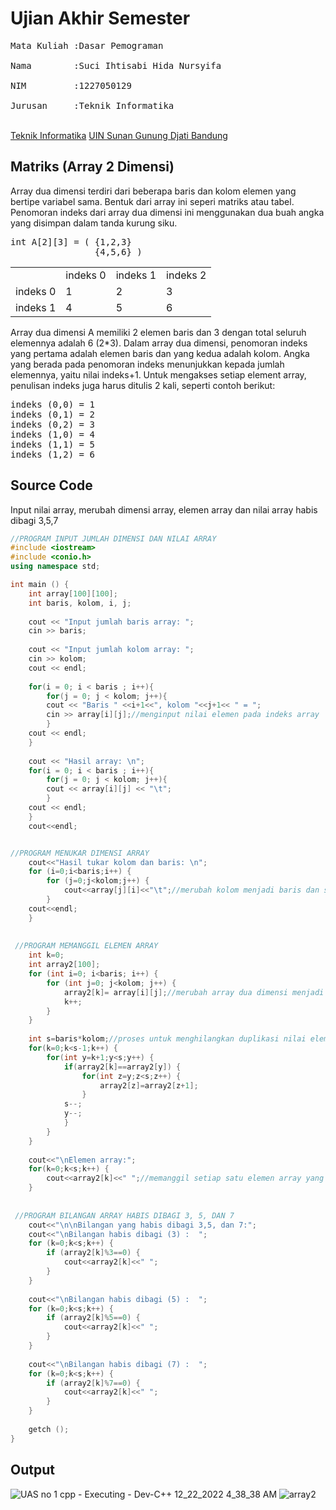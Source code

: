 # Ujian Akhir Semester 
<pre>Mata Kuliah :Dasar Pemograman
<br>Nama        :Suci Ihtisabi Hida Nursyifa
<br>NIM         :1227050129
<br>Jurusan     :Teknik Informatika</pre>
<br>[Teknik Informatika](http://if.uinsgd.ac.id/) [UIN Sunan Gunung Djati Bandung](https://uinsgd.ac.id/)</pre>

## Matriks (Array 2 Dimensi)
Array dua dimensi terdiri dari beberapa baris dan kolom elemen yang bertipe variabel sama. Bentuk dari array ini seperi matriks atau tabel. Penomoran indeks dari array dua dimensi ini menggunakan dua buah angka yang disimpan dalam tanda kurung siku.
<pre>
int A[2][3] = ( {1,2,3} 
                {4,5,6} )
</pre>
<table>
  <tr>
    <td>        </td>
    <td>indeks 0</td>
    <td>indeks 1</td>
    <td>indeks 2</td>
  </tr>
    <td>indeks 0</td>
    <td>1</td>
    <td>2</td>
    <td>3</td>
  <tr>
    <td>indeks 1</td>
    <td>4</td>
    <td>5</td>
    <td>6</td>
  </tr>
</table>
Array dua dimensi A memiliki 2 elemen baris dan 3 dengan total seluruh elemennya adalah 6 (2*3). Dalam array dua dimensi, penomoran indeks yang pertama adalah elemen baris dan yang kedua adalah kolom. Angka yang berada pada penomoran indeks menunjukkan kepada jumlah elemennya, yaitu nilai indeks+1. Untuk mengakses setiap element array, penulisan indeks juga harus ditulis 2 kali, seperti contoh berikut:
<pre>
indeks (0,0) = 1
indeks (0,1) = 2
indeks (0,2) = 3
indeks (1,0) = 4
indeks (1,1) = 5
indeks (1,2) = 6
</pre>



## Source Code
Input nilai array, merubah dimensi array, elemen array dan nilai array habis dibagi 3,5,7
```c++
//PROGRAM INPUT JUMLAH DIMENSI DAN NILAI ARRAY
#include <iostream>
#include <conio.h>
using namespace std;

int main () {
	int array[100][100];
	int baris, kolom, i, j;
 
	cout << "Input jumlah baris array: ";
	cin >> baris;
 
	cout << "Input jumlah kolom array: ";
	cin >> kolom;
	cout << endl;
 
	for(i = 0; i < baris ; i++){
    	for(j = 0; j < kolom; j++){
      	cout << "Baris " <<i+1<<", kolom "<<j+1<< " = ";
      	cin >> array[i][j];//menginput nilai elemen pada indeks array
    	}
    cout << endl;
  	}
 
  	cout << "Hasil array: \n";
  	for(i = 0; i < baris ; i++){
    	for(j = 0; j < kolom; j++){
      	cout << array[i][j] << "\t";
    	}
    cout << endl;
  	}
	cout<<endl;


//PROGRAM MENUKAR DIMENSI ARRAY
	cout<<"Hasil tukar kolom dan baris: \n";
	for (i=0;i<baris;i++) {
		for (j=0;j<kolom;j++) {
			cout<<array[j][i]<<"\t";//merubah kolom menjadi baris dan sebaliknya
		}
	cout<<endl;
	}
	
  
 //PROGRAM MEMANGGIL ELEMEN ARRAY
	int k=0;
	int array2[100];
	for (int i=0; i<baris; i++) {
		for (int j=0; j<kolom; j++) {
			array2[k]= array[i][j];//merubah array dua dimensi menjadi satu dimensi
			k++;
		}
	}
	
	int s=baris*kolom;//proses untuk menghilangkan duplikasi nilai elemen
	for(k=0;k<s-1;k++) {
		for(int y=k+1;y<s;y++) {
			if(array2[k]==array2[y]) {
				for(int z=y;z<s;z++) {
					array2[z]=array2[z+1];
				}
			s--;
			y--;
			}
		}
	}
	
	cout<<"\nElemen array:";
 	for(k=0;k<s;k++) {
        cout<<array2[k]<<" ";//memanggil setiap satu elemen array yang berbeda (bilangan yang bernilai sama hanya di tampilkan salah satunya) 
	}
  
  
 //PROGRAM BILANGAN ARRAY HABIS DIBAGI 3, 5, DAN 7
	cout<<"\n\nBilangan yang habis dibagi 3,5, dan 7:";
	cout<<"\nBilangan habis dibagi (3) :  ";
	for (k=0;k<s;k++) {
		if (array2[k]%3==0) {
			cout<<array2[k]<<" ";
		}
	}
	
	cout<<"\nBilangan habis dibagi (5) :  ";
	for (k=0;k<s;k++) {
		if (array2[k]%5==0) {
			cout<<array2[k]<<" ";
		}
	}
	
	cout<<"\nBilangan habis dibagi (7) :  ";
	for (k=0;k<s;k++) {
		if (array2[k]%7==0) {
			cout<<array2[k]<<" ";
		}
	}
	
	getch ();
}
```
## Output
 ![UAS no 1 cpp - Executing - Dev-C++ 12_22_2022 4_38_38 AM](https://user-images.githubusercontent.com/118999021/209021360-5aff2278-70bb-4ede-85a3-72df2a5506de.png) 
 ![array2](https://user-images.githubusercontent.com/118999021/209021389-85386bb0-7984-470a-a8c3-2b62f6dd76ee.png)
